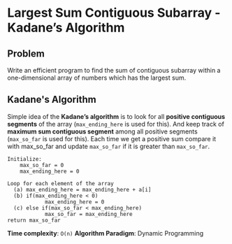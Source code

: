 # Largest Sum Contiguous Subarray - Kadane’s Algorithm

## Problem
Write an efficient program to find the sum of contiguous subarray within a one-dimensional array of numbers which has the largest sum.

## Kadane's Algorithm
Simple idea of the **Kadane’s algorithm** is to look for all **positive contiguous segments** of the array (`max_ending_here` is used for this). And keep track of **maximum sum contiguous segment** among all positive segments (`max_so_far` is used for this). Each time we get a positive sum compare it with max_so_far and update `max_so_far` if it is greater than `max_so_far`.

```
Initialize:
    max_so_far = 0
    max_ending_here = 0

Loop for each element of the array
  (a) max_ending_here = max_ending_here + a[i]
  (b) if(max_ending_here < 0)
            max_ending_here = 0
  (c) else if(max_so_far < max_ending_here)
            max_so_far = max_ending_here
return max_so_far
```

**Time complexity**: `O(n)`
**Algorithm Paradigm**: Dynamic Programming



